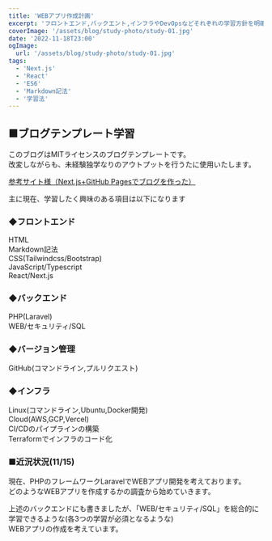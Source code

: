 ```yaml
---
title: 'WEBアプリ作成計画'
excerpt: 'フロントエンド,バックエント,インフラやDevOpsなどそれぞれの学習方針を明確にし、今後作成するポートフォリオの計画を立てます。'
coverImage: '/assets/blog/study-photo/study-01.jpg'
date: '2022-11-18T23:00'
ogImage:
  url: '/assets/blog/study-photo/study-01.jpg'
tags:
  - 'Next.js'
  - 'React'
  - 'ES6'
  - 'Markdown記法'
  - '学習法'
---
```


## ■ブログテンプレート学習

このブログはMITライセンスのブログテンプレートです。  
改変しながらも、未経験独学なりのアウトプットを行うたに使用いたします。

[参考サイト様（Next.js+GitHub Pagesでブログを作った）](https://zenn.dev/subt/articles/957bd5d01485e1)

主に現在、学習したく興味のある項目は以下になります

### ◆フロントエンド

HTML  
Markdown記法  
CSS(Tailwindcss/Bootstrap)  
JavaScript/Typescript  
React/Next.js  

### ◆バックエンド

PHP(Laravel)  
WEB/セキュリティ/SQL  

### ◆バージョン管理

GitHub(コマンドライン,プルリクエスト)

### ◆インフラ

Linux(コマンドライン,Ubuntu,Docker開発)  
Cloud(AWS,GCP,Vercel)  
CI/CDのパイプラインの構築  
Terraformでインフラのコード化  

### ■近況状況(11/15)

現在、PHPのフレームワークLaravelでWEBアプリ開発を考えております。  
どのようなWEBアプリを作成するかの調査から始めていきます。  

上述のバックエンドにも書きましたが、「WEB/セキュリティ/SQL」を総合的に学習できるような(各3つの学習が必須となるような)  
WEBアプリの作成を考えています。  
